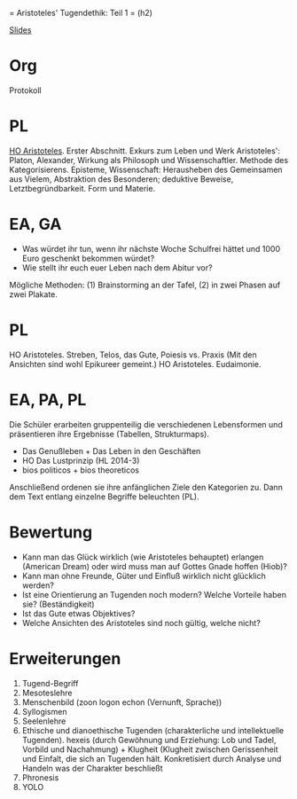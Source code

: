 = Aristoteles' Tugendethik: Teil 1 = (h2)

[Slides](http://xcosx.de/mgb/keineph-slides/ethik-slides/Aristoteles.html)

# Org
Protokoll

# PL
[HO Aristoteles](../HOs/HO_Aristoteles.md). Erster Abschnitt.
Exkurs zum Leben und Werk Aristoteles':
Platon, Alexander, Wirkung als Philosoph und Wissenschaftler. Methode des Kategorisierens. Episteme, Wissenschaft: Herausheben des Gemeinsamen aus Vielem, Abstraktion des Besonderen; deduktive Beweise, Letztbegründbarkeit. Form und Materie.

# EA, GA

* Was würdet ihr tun, wenn ihr nächste Woche Schulfrei hättet und 1000 Euro geschenkt bekommen würdet?
* Wie stellt ihr euch euer Leben nach dem Abitur vor?

Mögliche Methoden: (1) Brainstorming an der Tafel, (2) in zwei Phasen auf zwei Plakate.

# PL
HO Aristoteles. Streben, Telos, das Gute, Poiesis vs. Praxis
(Mit den Ansichten sind wohl Epikureer gemeint.)
HO Aristoteles. Eudaimonie.

# EA, PA, PL
Die Schüler erarbeiten gruppenteilig die verschiedenen Lebensformen und präsentieren ihre Ergebnisse (Tabellen, Strukturmaps).
* Das Genußleben + Das Leben in den Geschäften
* HO Das Lustprinzip (HL 2014-3)
* bios politicos + bios theoreticos

Anschließend ordenen sie ihre anfänglichen Ziele den Kategorien zu.
Dann dem Text entlang einzelne Begriffe beleuchten (PL).

# Bewertung

* Kann man das Glück wirklich (wie Aristoteles behauptet) erlangen (American Dream) oder wird muss man auf Gottes Gnade hoffen (Hiob)?
* Kann man ohne Freunde, Güter und Einfluß wirklich nicht glücklich werden?
* Ist eine Orientierung an Tugenden noch modern? Welche Vorteile haben sie? (Beständigkeit)
* Ist das Gute etwas Objektives?
* Welche Ansichten des Aristoteles sind noch gültig, welche nicht?

# Erweiterungen
1. Tugend-Begriff
1. Mesoteslehre
1. Menschenbild (zoon logon echon (Vernunft, Sprache))
1. Syllogismen
1. Seelenlehre
1. Ethische und dianoethische Tugenden (charakterliche und intellektuelle Tugenden). hexeis (durch Gewöhnung und Erziehung: Lob und Tadel, Vorbild und Nachahmung) + Klugheit (Klugheit zwischen Gerissenheit und Einfalt, die sich an Tugenden hält. Konkretisiert durch Analyse und Handeln was der Charakter beschließt
1. Phronesis
1. YOLO

<!--
# Übergänge zu anderen Philosophen
Tabula rasa => Determinismus & Freiheit, IQ-Tests
Staatssysteme => Hobbes

Evtl. besser in der ersten Stunde die erste Lebensform + HO Lustprinzip + HO YOLO.


Lehrplan
==========
Eudaimonie
Telos
Tugend
Ethische und dianoethische Tugenden (charakterliche und intellektuelle Tugenden)
Phronesis
Logos
zoon politikon logon echon (Vernunft, Sprache)
Lebensformen
Seelenlehre
Mesoteslehre
Vgl. mit Stoa
Anwendung: Alltag, Medizin, Ökologie
Grenzen der Tugendethik (Menschenbild)

Ich
===
Syllogismen

---------------------------

Lebensformen
	bios apolaustikos, Hedonismus, Epikureeismus, Stoa (Yolo, Carpediem)
	bios chrematistes, theoretikos, politikos
	Charaktertugenden und phronesis: Def. Tugend, mesotes, hexeis (durch Gewöhnung und Erziehung: Lob und Tadel, Vorbild und Nachahmung) + Klugheit (Klugheit zwischen Gerissenheit und Einfalt, die sich an Tugenden hält. Konkretisiert durch Analyse und Handeln was der Charakter beschließt)
	Polis und Anthropologie: zoon politikon, Verpflichtung auf das Gemeinwohl, vernünftige Verständigung, zoon logon echon + Syllogismen,

Tabula rasa => Determinismus & Freiheit, IQ-Tests
Staatssysteme => Hobbes



bios politikos (moralisch-politisches Leben): normative Ethik, gehorchende Vernunft (= Kritik) gemäß den Charaktertugenden. + Freundschaft um ihrer selbst willen + Phronesis
Wissenschaftlich-philosophisches Leben (bios theoretikos), wesentliche Vernunft, hier ist Unabhängigkeit und praxis/Sichselbstgenugsein. Würdigung: Ablehnung des Kriteriums der gesellschaftlichen Relevanz. Provokation für Philosophie/Akademien, der Philosoph als apolitisch, im (verbundenbleibenden) Überschreiten ist er am meisten Mensch. -->
